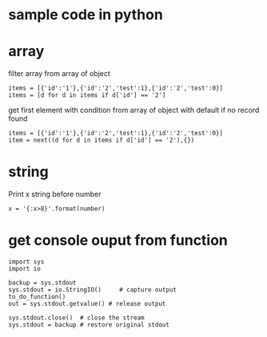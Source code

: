 # sample code in python
# array
filter array from array of object
```
items = [{'id':'1'},{'id':'2','test':1},{'id':'2','test':0}]
items = [d for d in items if d['id'] == '2']
```

get first element with condition from array of object with default if no record found
```
items = [{'id':'1'},{'id':'2','test':1},{'id':'2','test':0}]
item = next((d for d in items if d['id'] == '2'),{})
```
# string
Print x string before number
```
x = '{:x>8}'.format(number)
```
# get console ouput from function
```
import sys
import io

backup = sys.stdout
sys.stdout = io.StringIO()     # capture output
to_do_function()
out = sys.stdout.getvalue() # release output

sys.stdout.close()  # close the stream 
sys.stdout = backup # restore original stdout
```
